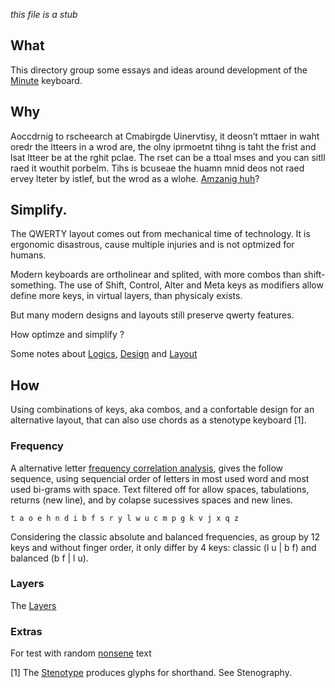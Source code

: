 
_this file is a stub_

## What 

This directory group some essays and ideas around development of 
the [Minute](https://github.com/agsb/minute/blob/main/docs/Minute.md) keyboard.

## Why

Aoccdrnig to rscheearch at Cmabirgde Uinervtisy, it
deosn’t mttaer in waht oredr the ltteers in a wrod are,
the olny iprmoetnt tihng is taht the frist and lsat ltteer
be at the rghit pclae. The rset can be a ttoal mses and
you can sitll raed it wouthit porbelm. Tihs is bcuseae the
huamn mnid deos not raed ervey lteter by istlef, but the
wrod as a wlohe. [Amzanig huh](https://www.cs.utexas.edu/~byoung/cs361/lecture35.pdf)?

## Simplify.

The QWERTY layout comes out from mechanical time of technology. 
It is ergonomic disastrous, cause multiple injuries and is not optmized for humans.

Modern keyboards are ortholinear and splited, with more combos than shift-something.
The use of Shift, Control, Alter and Meta keys as modifiers allow define more keys,  in virtual layers, than physicaly exists.

But many modern designs and layouts still preserve qwerty features.

How optimze and simplify ?

Some notes about [Logics](https://github.com/agsb/minute/blob/main/docs/Logics.md), [Design](https://github.com/agsb/minute/blob/main/docs/Design.md) and [Layout](https://github.com/agsb/minute/blob/main/docs/Layouts.md)

## How

Using combinations of keys, aka combos, and a confortable design for an alternative layout,
that can also use chords as a stenotype keyboard [1].

### Frequency

A alternative letter [frequency correlation analysis](https://github.com/agsb/minute/blob/main/docs/Frequency.md), gives the follow sequence, using sequencial order of letters in most used word and most used bi-grams with space. Text filtered off for allow spaces, tabulations, returns (new line), and by colapse sucessives spaces and new lines.

    t a o e h n d i b f s r y l w u c m p g k v j x q z

Considering the classic absolute and balanced frequencies, as group by 12 keys and without finger order, it only differ by 4 keys: classic (l u | b f) and balanced (b f | l u).

### Layers

The [Layers](https://github.com/agsb/minute/blob/main/docs/Frequency.md)

### Extras

For test with random [nonsene](dhttps://callumoakley.net/nonsense/) text

[1] The [Stenotype](https://en.wikipedia.org/wiki/Stenotype) produces glyphs for shorthand. See Stenography.


